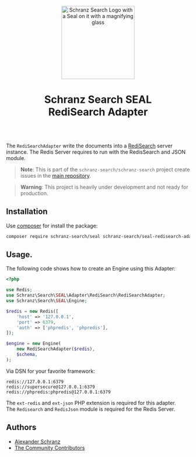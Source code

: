 <div align="center">
    <img alt="Schranz Search Logo with a Seal on it with a magnifying glass" src="https://avatars.githubusercontent.com/u/120221538?s=400&v=5" width="200" height="200">
</div>

<h1 align="center">Schranz Search SEAL <br /> RediSearch Adapter</h1>

<br />
<br />

The `RediSearchAdapter` write the documents into a [RediSearch](https://redis.io/docs/stack/search/) server instance. The Redis Server requires to run with the RedisSearch and JSON module.

> **Note**:
> This is part of the `schranz-search/schranz-search` project create issues in the [main repository](https://github.com/schranz-search/schranz-search).

> **Warning**:
> This project is heavily under development and not ready for production.

## Installation

Use [composer](https://getcomposer.org/) for install the package:

```bash
composer require schranz-search/seal schranz-search/seal-redisearch-adapter
```

## Usage.

The following code shows how to create an Engine using this Adapter:

```php
<?php

use Redis;
use Schranz\Search\SEAL\Adapter\RediSearch\RediSearchAdapter;
use Schranz\Search\SEAL\Engine;

$redis = new Redis([
    'host' => '127.0.0.1',
    'port' => 6379,
    'auth' => ['phpredis', 'phpredis'],
]);

$engine = new Engine(
    new RediSearchAdapter($redis),
    $schema,
);
```

Via DSN for your favorite framework:

```env
redis://127.0.0.1:6379
redis://supersecure@127.0.0.1:6379
redis://phpredis:phpredis@127.0.0.1:6379
```

The `ext-redis` and `ext-json` PHP extension is required for this adapter.  
The `Redisearch` and `RedisJson` module is required for the Redis Server.

## Authors

- [Alexander Schranz](https://github.com/alexander-schranz/)
- [The Community Contributors](https://github.com/schranz-search/schranz-search/graphs/contributors)
